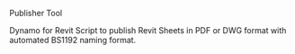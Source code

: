 Publisher Tool 

Dynamo for Revit Script to publish Revit Sheets in PDF or DWG format with automated BS1192 naming format.
